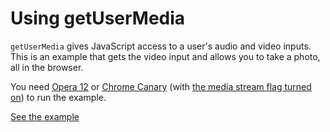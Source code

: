 # Using getUserMedia

`getUserMedia` gives JavaScript access to a user's audio and video inputs. This is an example that gets the video input and allows you to take a photo, all in the browser.

You need [Opera 12](http://www.opera.com/browser/next) or [Chrome Canary](http://tools.google.com/dlpage/chromesxs) (with [the media stream flag turned on](http://www.webrtc.org/running-the-demos#TOC-Media-Stream-Flag-)) to run the example.

[See the example](http://philnash.github.com/getUserMedia)
